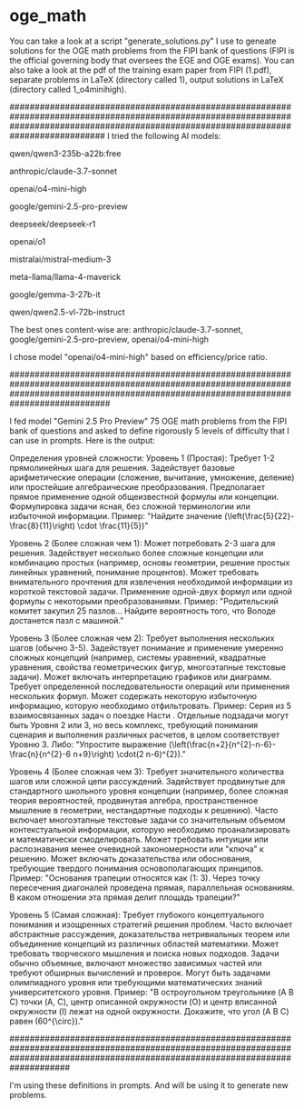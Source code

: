 # oge_math

You can take a look at a script "generate_solutions.py" I use to geneate solutions for the OGE math problems from the FIPI bank of questions (FIPI is the official governing body that oversees the EGE and OGE exams).
You can also take a look at the pdf of the training exam paper from FIPI (1.pdf), separate problems in LaTeX (directory called 1), output solutions in LaTeX (directory called 1_o4minihigh).

###########################################################################################################################################################################################
I tried the following AI models:

qwen/qwen3-235b-a22b:free

anthropic/claude-3.7-sonnet

openai/o4-mini-high

google/gemini-2.5-pro-preview

deepseek/deepseek-r1

openai/o1

mistralai/mistral-medium-3

meta-llama/llama-4-maverick

google/gemma-3-27b-it

qwen/qwen2.5-vl-72b-instruct

The best ones content-wise are: anthropic/claude-3.7-sonnet, google/gemini-2.5-pro-preview, openai/o4-mini-high

I chose model "openai/o4-mini-high" based on efficiency/price ratio.

############################################################################################################################################################################################

I fed model "Gemini 2.5 Pro Preview" 75 OGE math problems from the FIPI bank of questions and asked to define rigorously 5 levels of difficulty that I can use in prompts. Here is the output:

Определения уровней сложности:
Уровень 1 (Простая):
Требует 1-2 прямолинейных шага для решения.
Задействует базовые арифметические операции (сложение, вычитание, умножение, деление) или простейшие алгебраические преобразования.
Предполагает прямое применение одной общеизвестной формулы или концепции.
Формулировка задачи ясная, без сложной терминологии или избыточной информации.
Пример: "Найдите значение (\\left(\\frac{5}{22}-\\frac{8}{11}\\right) \\cdot \\frac{11}{5})"

Уровень 2 (Более сложная чем 1):
Может потребовать 2-3 шага для решения.
Задействует несколько более сложные концепции или комбинацию простых (например, основы геометрии, решение простых линейных уравнений, понимание процентов).
Может требовать внимательного прочтения для извлечения необходимой информации из короткой текстовой задачи.
Применение одной-двух формул или одной формулы с некоторыми преобразованиями.
Пример: "Родительский комитет закупил 25 пазлов... Найдите вероятность того, что Володе достанется пазл с машиной."

Уровень 3 (Более сложная чем 2):
Требует выполнения нескольких шагов (обычно 3-5).
Задействует понимание и применение умеренно сложных концепций (например, системы уравнений, квадратные уравнения, свойства геометрических фигур, многоэтапные текстовые задачи).
Может включать интерпретацию графиков или диаграмм.
Требует определенной последовательности операций или применения нескольких формул.
Может содержать некоторую избыточную информацию, которую необходимо отфильтровать.
Пример: Серия из 5 взаимосвязанных задач о поездке Насти . Отдельные подзадачи могут быть Уровня 2 или 3, но весь комплекс, требующий понимания сценария и выполнения различных расчетов, в целом соответствует Уровню 3. Либо: "Упростите выражение (\\left(\\frac{n+2}{n^{2}-n-6}-\\frac{n}{n^{2}-6 n+9}\\right) \\cdot(2 n-6)^{2})."

Уровень 4 (Более сложная чем 3):
Требует значительного количества шагов или сложной цепи рассуждений.
Задействует продвинутые для стандартного школьного уровня концепции (например, более сложная теория вероятностей, продвинутая алгебра, пространственное мышление в геометрии, нестандартные подходы к решению).
Часто включает многоэтапные текстовые задачи со значительным объемом контекстуальной информации, которую необходимо проанализировать и математически смоделировать.
Может требовать интуиции или распознавания менее очевидной закономерности или "ключа" к решению.
Может включать доказательства или обоснования, требующие твердого понимания основополагающих принципов.
Пример: "Основания трапеции относятся как (1: 3). Через точку пересечения диагоналей проведена прямая, параллельная основаниям. В каком отношении эта прямая делит площадь трапеции?"

Уровень 5 (Самая сложная):
Требует глубокого концептуального понимания и изощренных стратегий решения проблем.
Часто включает абстрактные рассуждения, доказательства нетривиальных теорем или объединение концепций из различных областей математики.
Может требовать творческого мышления и поиска новых подходов.
Задачи обычно объемные, включают множество зависимых частей или требуют обширных вычислений и проверок.
Могут быть задачами олимпиадного уровня или требующими математических знаний университетского уровня.
Пример: "В остроугольном треугольнике (A B C) точки (A, C), центр описанной окружности (O) и центр вписанной окружности (I) лежат на одной окружности. Докажите, что угол (A B C) равен (60^{\\circ})."

####################################################################################################################################################################################

I'm using these definitions in prompts. And will be using it to generate new problems.
